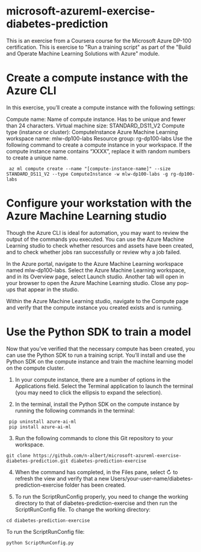 # microsoft-azureml-exercise-diabetes-prediction
This is an exercise from a Coursera course for the Microsoft Azure DP-100 certification. This is exercise to "Run a training script" as part of the "Build and Operate Machine Learning Solutions with Azure" module.

# Create a compute instance with the Azure CLI
In this exercise, you’ll create a compute instance with the following settings:

Compute name: Name of compute instance. Has to be unique and fewer than 24 characters.
Virtual machine size: STANDARD_DS11_V2
Compute type (instance or cluster): ComputeInstance
Azure Machine Learning workspace name: mlw-dp100-labs
Resource group: rg-dp100-labs
Use the following command to create a compute instance in your workspace. If the compute instance name contains “XXXX”, replace it with random numbers to create a unique name.

```
 az ml compute create --name "[compute-instance-name]" --size STANDARD_DS11_V2 --type ComputeInstance -w mlw-dp100-labs -g rg-dp100-labs
```

# Configure your workstation with the Azure Machine Learning studio
Though the Azure CLI is ideal for automation, you may want to review the output of the commands you executed. You can use the Azure Machine Learning studio to check whether resources and assets have been created, and to check whether jobs ran successfully or review why a job failed.

In the Azure portal, navigate to the Azure Machine Learning workspace named mlw-dp100-labs.
Select the Azure Machine Learning workspace, and in its Overview page, select Launch studio. Another tab will open in your browser to open the Azure Machine Learning studio.
Close any pop-ups that appear in the studio.

Within the Azure Machine Learning studio, navigate to the Compute page and verify that the compute instance you created exists and is running.

# Use the Python SDK to train a model
Now that you’ve verified that the necessary compute has been created, you can use the Python SDK to run a training script. You’ll install and use the Python SDK on the compute instance and train the machine learning model on the compute cluster.

1) In your compute instance, there are a number of options in the Applications field. Select the Terminal application to launch the terminal (you may need to click the ellipsis to expand the selection).

2) In the terminal, install the Python SDK on the compute instance by running the following commands in the terminal:
```
 pip uninstall azure-ai-ml
 pip install azure-ai-ml
```

3) Run the following commands to clone this Git repository to your workspace.
```
git clone https://github.com/n-albert/microsoft-azureml-exercise-diabetes-prediction.git diabetes-prediction-exercise
```

4) When the command has completed, in the Files pane, select ↻ to refresh the view and verify that a new Users/your-user-name/diabetes-prediction-exercise folder has been created.

5) To run the ScriptRunConfig properly, you need to change the working directory to that of diabetes-prediction-exercise and then run the ScriptRunConfig file.
To change the working directory:
```
cd diabetes-prediction-exercise
```
To run the ScriptRunConfig file:
```
python ScriptRunConfig.py
```
